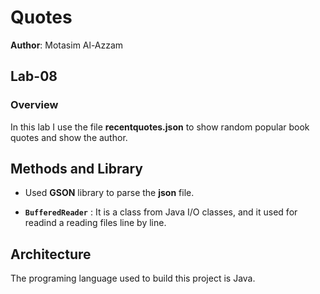 # Quotes

**Author**: Motasim Al-Azzam

## Lab-08

### Overview

In this lab I use the file **recentquotes.json** to show random popular book quotes and show the author.

## Methods and Library

* Used **GSON** library to parse the **json** file.

*  **`BufferedReader`** : It is a class from Java I/O classes, and it used for readind a reading files line by line.

## Architecture

The programing language used to build this project is Java.

